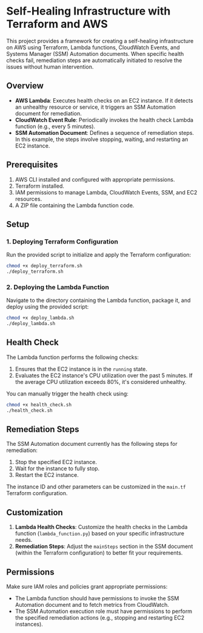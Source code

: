 # Self-Healing Infrastructure with Terraform and AWS

This project provides a framework for creating a self-healing infrastructure on AWS using Terraform, Lambda functions, CloudWatch Events, and Systems Manager (SSM) Automation documents. When specific health checks fail, remediation steps are automatically initiated to resolve the issues without human intervention.

## Overview

- **AWS Lambda**: Executes health checks on an EC2 instance. If it detects an unhealthy resource or service, it triggers an SSM Automation document for remediation.
- **CloudWatch Event Rule**: Periodically invokes the health check Lambda function (e.g., every 5 minutes).
- **SSM Automation Document**: Defines a sequence of remediation steps. In this example, the steps involve stopping, waiting, and restarting an EC2 instance.

## Prerequisites

1. AWS CLI installed and configured with appropriate permissions.
2. Terraform installed.
3. IAM permissions to manage Lambda, CloudWatch Events, SSM, and EC2 resources.
4. A ZIP file containing the Lambda function code.

## Setup

### 1. Deploying Terraform Configuration

Run the provided script to initialize and apply the Terraform configuration:

```bash
chmod +x deploy_terraform.sh
./deploy_terraform.sh
```

### 2. Deploying the Lambda Function

Navigate to the directory containing the Lambda function, package it, and deploy using the provided script:

```bash
chmod +x deploy_lambda.sh
./deploy_lambda.sh
```

## Health Check

The Lambda function performs the following checks:

1. Ensures that the EC2 instance is in the `running` state.
2. Evaluates the EC2 instance's CPU utilization over the past 5 minutes. If the average CPU utilization exceeds 80%, it's considered unhealthy.

You can manually trigger the health check using:

```bash
chmod +x health_check.sh
./health_check.sh
```

## Remediation Steps

The SSM Automation document currently has the following steps for remediation:

1. Stop the specified EC2 instance.
2. Wait for the instance to fully stop.
3. Restart the EC2 instance.

The instance ID and other parameters can be customized in the `main.tf` Terraform configuration.

## Customization

1. **Lambda Health Checks**: Customize the health checks in the Lambda function (`lambda_function.py`) based on your specific infrastructure needs.
2. **Remediation Steps**: Adjust the `mainSteps` section in the SSM document (within the Terraform configuration) to better fit your requirements.

## Permissions

Make sure IAM roles and policies grant appropriate permissions:

- The Lambda function should have permissions to invoke the SSM Automation document and to fetch metrics from CloudWatch.
- The SSM Automation execution role must have permissions to perform the specified remediation actions (e.g., stopping and restarting EC2 instances).
